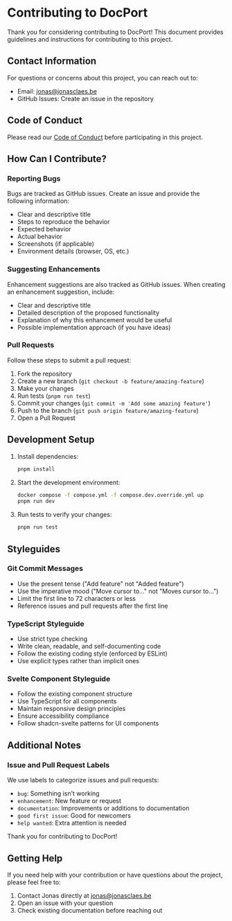 # Contributing to DocPort

Thank you for considering contributing to DocPort! This document provides guidelines and instructions for contributing to this project.

## Contact Information

For questions or concerns about this project, you can reach out to:

- Email: jonas@jonasclaes.be
- GitHub Issues: Create an issue in the repository

## Code of Conduct

Please read our [Code of Conduct](CODE_OF_CONDUCT.md) before participating in this project.

## How Can I Contribute?

### Reporting Bugs

Bugs are tracked as GitHub issues. Create an issue and provide the following information:

- Clear and descriptive title
- Steps to reproduce the behavior
- Expected behavior
- Actual behavior
- Screenshots (if applicable)
- Environment details (browser, OS, etc.)

### Suggesting Enhancements

Enhancement suggestions are also tracked as GitHub issues. When creating an enhancement suggestion, include:

- Clear and descriptive title
- Detailed description of the proposed functionality
- Explanation of why this enhancement would be useful
- Possible implementation approach (if you have ideas)

### Pull Requests

Follow these steps to submit a pull request:

1. Fork the repository
2. Create a new branch (`git checkout -b feature/amazing-feature`)
3. Make your changes
4. Run tests (`pnpm run test`)
5. Commit your changes (`git commit -m 'Add some amazing feature'`)
6. Push to the branch (`git push origin feature/amazing-feature`)
7. Open a Pull Request

## Development Setup

1. Install dependencies:
   ```bash
   pnpm install
   ```

2. Start the development environment:
   ```bash
   docker compose -f compose.yml -f compose.dev.override.yml up
   pnpm run dev
   ```

3. Run tests to verify your changes:
   ```bash
   pnpm run test
   ```

## Styleguides

### Git Commit Messages

- Use the present tense ("Add feature" not "Added feature")
- Use the imperative mood ("Move cursor to..." not "Moves cursor to...")
- Limit the first line to 72 characters or less
- Reference issues and pull requests after the first line

### TypeScript Styleguide

- Use strict type checking
- Write clean, readable, and self-documenting code
- Follow the existing coding style (enforced by ESLint)
- Use explicit types rather than implicit ones

### Svelte Component Styleguide

- Follow the existing component structure
- Use TypeScript for all components
- Maintain responsive design principles
- Ensure accessibility compliance
- Follow shadcn-svelte patterns for UI components

## Additional Notes

### Issue and Pull Request Labels

We use labels to categorize issues and pull requests:

- `bug`: Something isn't working
- `enhancement`: New feature or request
- `documentation`: Improvements or additions to documentation
- `good first issue`: Good for newcomers
- `help wanted`: Extra attention is needed

Thank you for contributing to DocPort!

## Getting Help

If you need help with your contribution or have questions about the project, please feel free to:

1. Contact Jonas directly at jonas@jonasclaes.be
2. Open an issue with your question
3. Check existing documentation before reaching out